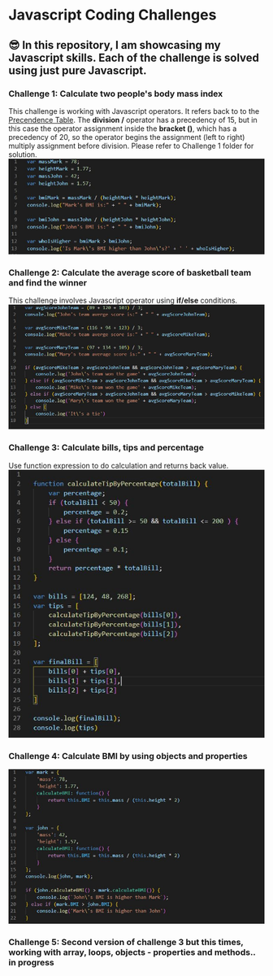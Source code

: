 # Javascript Coding Challenges

## :sunglasses: In this repository, I am showcasing my Javascript skills. Each of the challenge is solved using just pure Javascript.

### Challenge 1: Calculate two people's body mass index

This challenge is working with Javascript operators. It refers back to to the [Precendence Table](https://developer.mozilla.org/en-US/docs/Web/JavaScript/Reference/Operators/Operator_Precedence).
The **division /** operator has a precedency of 15, but in this case the operator assignment inside the **bracket ()**, which has a precedency of 20, so the operator begins the assignment (left to right) multiply assignment before division.
Please refer to Challenge 1 folder for solution.
![Challenge 1](https://github.com/polinetuch/js-coding-challengs/blob/master/images/challenge-1.JPG?raw=true)

### Challenge 2: Calculate the average score of basketball team and find the winner

This challenge involves Javascript operator using **if/else** conditions.
![Challenge 2](https://github.com/polinetuch/js-coding-challengs/blob/master/images/challenge-2.JPG?raw=true)

### Challenge 3: Calculate bills, tips and percentage

Use function expression to do calculation and returns back value.
![Challenge 3](https://github.com/polinetuch/js-coding-challengs/blob/master/images/challenge-3.JPG?raw=true)

### Challenge 4: Calculate BMI by using objects and properties

![Challenge 4](https://github.com/polinetuch/js-coding-challengs/blob/master/images/challenge-4.JPG?raw=true)

### Challenge 5: Second version of challenge 3 but this times, working with array, loops, objects - properties and methods.. in progress
